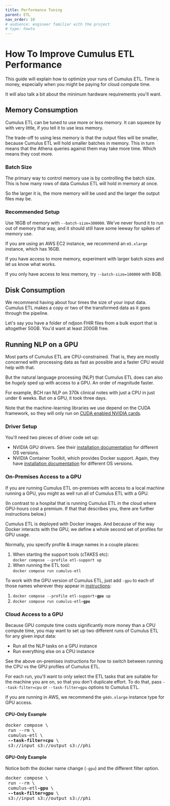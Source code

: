 ```yaml
---
title: Performance Tuning
parent: ETL
nav_order: 10
# audience: engineer familiar with the project
# type: howto
---
```


# How To Improve Cumulus ETL Performance

This guide will explain how to optimize your runs of Cumulus ETL.
Time is money, especially when you might be paying for cloud compute time.

It will also talk a bit about the minimum hardware requirements you'll want.

## Memory Consumption

Cumulus ETL can be tuned to use more or less memory.
It can squeeze by with very little, if you tell it to use less memory.

The trade-off to using less memory is that the output files will be smaller,
because Cumulus ETL will hold smaller batches in memory.
This in turn means that the Athena queries against them may take more time.
Which means they cost more.

### Batch Size

The primary way to control memory use is by controlling the batch size.
This is how many rows of data Cumulus ETL will hold in memory at once.

So the larger it is, the more memory will be used and the larger the output files may be.

### Recommended Setup

Use 16GB of memory with `--batch-size=300000`.
We've never found it to run out of memory that way, and it should still have some leeway for spikes of memory use.

If you are using an AWS EC2 instance, we recommend an `m5.xlarge` instance, which has 16GB.

If you have access to more memory, experiment with larger batch sizes and let us know what works.

If you only have access to less memory, try `--batch-size=100000` with 8GB.

## Disk Consumption

We recommend having about four times the size of your input data.
Cumulus ETL makes a copy or two of the transformed data as it goes through the pipeline.

Let's say you have a folder of ndjson FHIR files from a bulk export that is altogether 50GB.
You'd want at least 200GB free.

## Running NLP on a GPU

Most parts of Cumulus ETL are CPU-constrained.
That is, they are mostly concerned with processing data as fast as possible and a faster CPU would help with that.

But the natural language processing (NLP) that Cumulus ETL does can also be _hugely_ sped up with access to a GPU.
An order of magnitude faster.

For example, BCH ran NLP on 370k clinical notes with just a CPU in just under 6 weeks.
But on a GPU, it took three days.

Note that the machine-learning libraries we use depend on the CUDA framework,
so they will only run on [CUDA enabled NVIDIA cards](https://developer.nvidia.com/cuda-gpus).

### Driver Setup

You'll need two pieces of driver code set up:
- NVIDIA GPU drivers. See their
[installation documentation](https://docs.nvidia.com/datacenter/tesla/tesla-installation-notes/)
for different OS versions.
- NVIDIA Container Toolkit, which provides Docker support. Again, they have
[installation documentation](https://docs.nvidia.com/datacenter/cloud-native/container-toolkit/install-guide.html)
for different OS versions.

### On-Premises Access to a GPU

If you are running Cumulus ETL on-premises with access to a local machine running a GPU,
you might as well run all of Cumulus ETL with a GPU.

(In contrast to a hospital that is running Cumulus ETL in the cloud where GPU-hours cost a premium.
If that that describes you, there are further instructions below.)

Cumulus ETL is deployed with Docker images.
And because of the way Docker interacts with the GPU, we define a whole second set of profiles for GPU usage.

Normally, you specify profile & image names in a couple places:
1. When starting the support tools (cTAKES etc):<br>
`docker compose --profile etl-support up`
1. When running the ETL tool:<br>
`docker compose run cumulus-etl`

To work with the GPU version of Cumulus ETL, just add `-gpu` to each of those names
wherever they appear in [instructions](sample-runs.md):
1. <code>docker compose --profile etl-support<b>-gpu</b> up</code>
1. <code>docker compose run cumulus-etl<b>-gpu</b></code>

### Cloud Access to a GPU

Because GPU compute time costs significantly more money than a CPU compute time,
you may want to set up two different runs of Cumulus ETL for any given input data:
- Run all the NLP tasks on a GPU instance
- Run everything else on a CPU instance

See the above on-premises instructions for how to switch between running the CPU vs the GPU profiles of Cumulus ETL.

For each run, you'll want to only select the ETL tasks that are suitable for the machine you are on,
so that you don't duplicate effort.
To do that, pass `--task-filter=cpu` or `--task-filter=gpu` options to Cumulus ETL.

If you are running in AWS, we recommend the `g4dn.xlarge` instance type for GPU access.

#### CPU-Only Example

<pre>
docker compose \
 run --rm \
 cumulus-etl \
 <b>--task-filter=cpu</b> \
 s3://input s3://output s3://phi
</pre>

#### GPU-Only Example

Notice both the docker name change (`-gpu`) and the different filter option.

<pre>
docker compose \
 run --rm \
 cumulus-etl<b>-gpu</b> \
 <b>--task-filter=gpu</b> \
 s3://input s3://output s3://phi
</pre>
